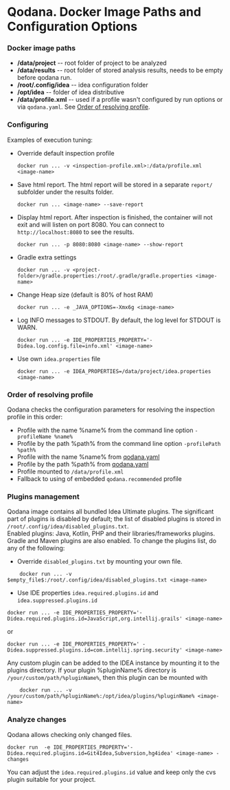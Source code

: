 # Qodana. Docker Image Paths and Configuration Options

### Docker image paths
- **/data/project**       -- root folder of project to be analyzed
- **/data/results**       -- root folder of stored analysis results, needs to be empty before qodana run.
- **/root/.config/idea**  -- idea configuration folder
- **/opt/idea**           -- folder of idea distributive
- **/data/profile.xml**   -- used if a profile wasn't configured by run options or via `qodana.yaml`. See [Order of resolving profile](#Order_of_resolving_profile).

### Configuring
Examples of execution tuning:
- Override default inspection profile
   ```
   docker run ... -v <inspection-profile.xml>:/data/profile.xml <image-name>
   ```

- Save html report. The html report will be stored in a separate `report/` subfolder under the results folder.
   ```
   docker run ... <image-name> --save-report
   ```

- Display html report. After inspection is finished, the container will not exit and will listen on port 8080. You can connect to `http://localhost:8080` to see the results.
   ```
   docker run ... -p 8080:8080 <image-name> --show-report
   ```

- Gradle extra settings
   ```
   docker run ... -v <project-folder>/gradle.properties:/root/.gradle/gradle.properties <image-name>
   ```

- Change Heap size (default is 80% of host RAM)
   ```
   docker run ... -e _JAVA_OPTIONS=-Xmx6g <image-name>
   ```

- Log INFO messages to STDOUT. By default, the log level for STDOUT is WARN.
   ```
   docker run ... -e IDE_PROPERTIES_PROPERTY='-Didea.log.config.file=info.xml' <image-name>
   ```

- Use own `idea.properties` file
   ```
   docker run ... -e IDEA_PROPERTIES=/data/project/idea.properties <image-name>
   ```


### Order of resolving profile
Qodana checks the configuration parameters for resolving the inspection profile in this order:
- Profile with the name %name% from the command line option ```-profileName %name%```
- Profile by the path %path% from the command line option ```-profilePath %path%```
- Profile with the name %name% from [qodana.yaml](#Qodana.yaml)
- Profile by the path %path% from [qodana.yaml](#Qodana.yaml)
- Profile mounted to ```/data/profile.xml```
- Fallback to using of embedded ```qodana.recommended``` profile

### Plugins management
Qodana image contains all bundled Idea Ultimate plugins. The significant part of plugins is disabled by default; the list of disabled plugins is stored in `/root/.config/idea/disabled_plugins.txt`.  
Enabled plugins: Java, Kotlin, PHP and their libraries/frameworks plugins. Gradle and Maven plugins are also enabled.
To change the plugins list, do any of the following:
- Override `disabled_plugins.txt` by mounting your own file.
```
    docker run ... -v $empty_file$:/root/.config/idea/disabled_plugins.txt <image-name>
```
- Use IDE properties ```idea.required.plugins.id``` and ```idea.suppressed.plugins.id```
```
docker run ... -e IDE_PROPERTIES_PROPERTY='-Didea.required.plugins.id=JavaScript,org.intellij.grails' <image-name> 
```
or
```
docker run ... -e IDE_PROPERTIES_PROPERTY=' -Didea.suppressed.plugins.id=com.intellij.spring.security' <image-name> 
```
Any custom plugin can be added to the IDEA instance by mounting it to the plugins directory.
If your plugin %pluginName% directory is ```/your/custom/path/%pluginName%```, then this plugin can be mounted with
```
    docker run ... -v /your/custom/path/%pluginName%:/opt/idea/plugins/%pluginName% <image-name>
```

### Analyze changes
Qodana allows checking only changed files.
```
docker run  -e IDE_PROPERTIES_PROPERTY='-Didea.required.plugins.id=Git4Idea,Subversion,hg4idea' <image-name> -changes
```
You can adjust the ```idea.required.plugins.id``` value and keep only the cvs plugin suitable for your project.
